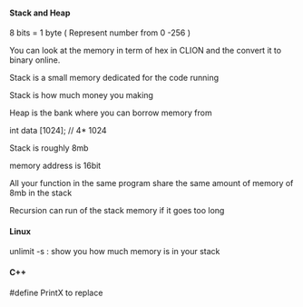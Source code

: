 #### Stack and Heap

8 bits = 1 byte ( Represent number from 0 -256 ) 

You can look at the memory in term of hex in CLION and the convert it to binary online.

Stack is a small memory dedicated for the code running 

Stack is how much money you making 

Heap is the bank where you can borrow memory from 

int data [1024]; // 4* 1024

Stack is roughly 8mb

memory address is 16bit 

All your function in the same program share the same amount of memory of 8mb in the stack 

Recursion can run of the stack memory if it goes too long 

#### Linux 
unlimit -s : show you how much memory is in your stack 

#### C++
#define PrintX to replace 



